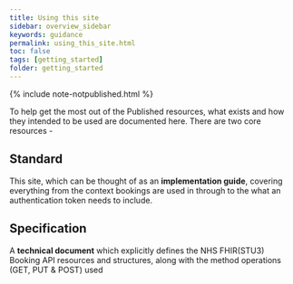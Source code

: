 ```yaml
---
title: Using this site
sidebar: overview_sidebar
keywords: guidance
permalink: using_this_site.html
toc: false
tags: [getting_started]
folder: getting_started
---
```


{% include note-notpublished.html %}

To help get the most out of the Published resources, what exists and how they intended to be used are documented here. There are two core resources - 

## Standard
This site, which can be thought of as an **implementation guide**, covering everything from the context bookings are used in through to the what an authentication token needs to include. 

## Specification 
A **technical document** which explicitly defines the NHS FHIR(STU3) Booking API resources and structures, along with the method operations (GET, PUT & POST) used


